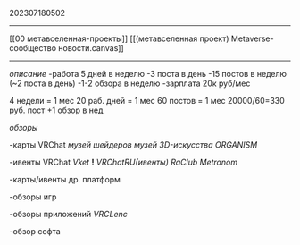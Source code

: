 202307180502
***
[[00 метавселенная-проекты]]
[[(метавселенная проект) Metaverse-сообщество новости.canvas]]
***
*описание*
-работа 5 дней в неделю
-3 поста в день
-15 постов в неделю (~2 поста в день)
-1-2 обзора в неделю
-зарплата 20к руб/мес

4 недели = 1 мес
20 раб. дней = 1 мес
60 постов = 1 мес
20000/60=330 руб. пост
+1 обзор в нед

*обзоры*

-карты VRChat
*музей шейдеров*
*музей 3D-искусства*
*ORGANISM*

-ивенты VRChat
*Vket* **!**
*VRChatRU(ивенты)*
*RaClub*
*Metronom*

-карты/ивенты др. платформ

-обзоры игр

-обзоры приложений
*VRCLenc*

-обзор софта